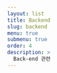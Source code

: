 ```yaml
---
layout: list
title: Backend
slug: backend
menu: true
submenu: true
order: 4
description: >
  Back-end 관련  
---
```

